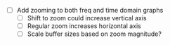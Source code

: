- [ ] Add zooming to both freq and time domain graphs
  - [ ] Shift to zoom could increase vertical axis
  - [ ] Regular zoom increases horizontal axis
  - [ ] Scale buffer sizes based on zoom magnitude?